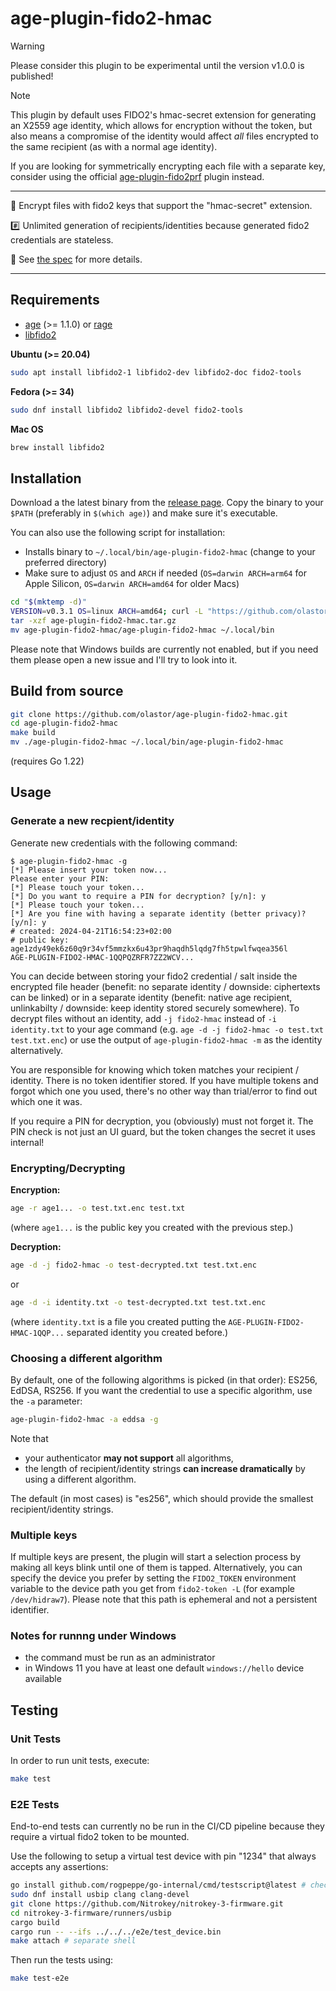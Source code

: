 # age-plugin-fido2-hmac

> [!WARNING]
> Please consider this plugin to be experimental until the version v1.0.0 is published!

> [!NOTE]
> This plugin by default uses FIDO2's hmac-secret extension for generating an X2559 age identity, which allows for encryption without the token, but also means a compromise of the identity would affect _all_ files encrypted to the same recipient (as with a normal age identity).
>
> If you are looking for symmetrically encrypting each file with a separate key, consider using the official [age-plugin-fido2prf](https://github.com/FiloSottile/typage?tab=readme-ov-file#age-plugin-fido2prf) plugin instead.


---

:key: Encrypt files with fido2 keys that support the "hmac-secret" extension.

:hash: Unlimited generation of recipients/identities because generated fido2 credentials are stateless.

:memo: See [the spec](https://github.com/olastor/age-plugin-fido2-hmac/blob/main/docs/spec-v2.md) for more details.

---


## Requirements

- [age](https://github.com/FiloSottile/age) (>= 1.1.0) or [rage](https://github.com/str4d/rage)
- [libfido2](https://developers.yubico.com/libfido2/)

**Ubuntu (>= 20.04)**

```bash
sudo apt install libfido2-1 libfido2-dev libfido2-doc fido2-tools
```

**Fedora (>= 34)**

```bash
sudo dnf install libfido2 libfido2-devel fido2-tools
```

**Mac OS**

```bash
brew install libfido2
```

## Installation

Download a the latest binary from the [release page](https://github.com/olastor/age-plugin-fido2-hmac/releases). Copy the binary to your `$PATH` (preferably in `$(which age)`) and make sure it's executable.

You can also use the following script for installation:

- Installs binary to `~/.local/bin/age-plugin-fido2-hmac` (change to your preferred directory)
- Make sure to adjust `OS` and `ARCH` if needed (`OS=darwin ARCH=arm64` for Apple Silicon, `OS=darwin ARCH=amd64` for older Macs)

```bash
cd "$(mktemp -d)"
VERSION=v0.3.1 OS=linux ARCH=amd64; curl -L "https://github.com/olastor/age-plugin-fido2-hmac/releases/download/$VERSION/age-plugin-fido2-hmac-$VERSION-$OS-$ARCH.tar.gz" -o age-plugin-fido2-hmac.tar.gz
tar -xzf age-plugin-fido2-hmac.tar.gz
mv age-plugin-fido2-hmac/age-plugin-fido2-hmac ~/.local/bin
```

Please note that Windows builds are currently not enabled, but if you need them please open a new issue and I'll try to look into it.

## Build from source

```bash
git clone https://github.com/olastor/age-plugin-fido2-hmac.git
cd age-plugin-fido2-hmac
make build
mv ./age-plugin-fido2-hmac ~/.local/bin/age-plugin-fido2-hmac
```

(requires Go 1.22)

## Usage

### Generate a new recpient/identity

Generate new credentials with the following command:

```
$ age-plugin-fido2-hmac -g
[*] Please insert your token now...
Please enter your PIN:
[*] Please touch your token...
[*] Do you want to require a PIN for decryption? [y/n]: y
[*] Please touch your token...
[*] Are you fine with having a separate identity (better privacy)? [y/n]: y
# created: 2024-04-21T16:54:23+02:00
# public key: age1zdy49ek6z60q9r34vf5mmzkx6u43pr9haqdh5lqdg7fh5tpwlfwqea356l
AGE-PLUGIN-FIDO2-HMAC-1QQPQZRFR7ZZ2WCV...
```

You can decide between storing your fido2 credential / salt inside the encrypted file header (benefit: no separate identity / downside: ciphertexts can be linked) or in a separate identity (benefit: native age recipient, unlinkabilty / downside: keep identity stored securely somewhere). To decrypt files without an identity, add `-j fido2-hmac` instead of `-i identity.txt` to your age command (e.g. `age -d -j fido2-hmac -o test.txt test.txt.enc`) or use the output of `age-plugin-fido2-hmac -m` as the identity alternatively.

You are responsible for knowing which token matches your recipient / identity. There is no token identifier stored. If you have multiple tokens and forgot which one you used, there's no other way than trial/error to find out which one it was.

If you require a PIN for decryption, you (obviously) must not forget it. The PIN check is not just an UI guard, but the token changes the secret it uses internal!

### Encrypting/Decrypting

**Encryption:**

```bash
age -r age1... -o test.txt.enc test.txt
```

(where `age1...` is the public key you created with the previous step.)

**Decryption:**

```bash
age -d -j fido2-hmac -o test-decrypted.txt test.txt.enc
```

or

```bash
age -d -i identity.txt -o test-decrypted.txt test.txt.enc
```

(where `identity.txt` is a file you created putting the `AGE-PLUGIN-FIDO2-HMAC-1QQP...` separated identity you created before.)

### Choosing a different algorithm

By default, one of the following algorithms is picked (in that order): ES256, EdDSA, RS256. If you want the credential to use a specific algorithm, use the `-a` parameter:

```bash
age-plugin-fido2-hmac -a eddsa -g
```

Note that

- your authenticator **may not support** all algorithms,
- the length of recipient/identity strings **can increase dramatically** by using a different algorithm.

The default (in most cases) is "es256", which should provide the smallest recipient/identity strings.

### Multiple keys

If multiple keys are present, the plugin will start a selection process by making all keys blink until one of them is tapped. Alternatively, you can specify the device you prefer by setting the `FIDO2_TOKEN` environment variable to the device path you get from `fido2-token -L` (for example `/dev/hidraw7`). Please note that this path is ephemeral and not a persistent identifier.

### Notes for runnng under Windows

- the command must be run as an administrator
- in Windows 11 you have at least one default `windows://hello` device available

## Testing

### Unit Tests

In order to run unit tests, execute:

```bash
make test
```

### E2E Tests

End-to-end tests can currently no be run in the CI/CD pipeline because they require a virtual fido2 token to be mounted.

Use the following to setup a virtual test device with pin "1234" that always accepts any assertions:

```bash
go install github.com/rogpeppe/go-internal/cmd/testscript@latest # check PATH includes $HOME/go/bin/
sudo dnf install usbip clang clang-devel
git clone https://github.com/Nitrokey/nitrokey-3-firmware.git
cd nitrokey-3-firmware/runners/usbip
cargo build
cargo run -- --ifs ../../../e2e/test_device.bin
make attach # separate shell
```

Then run the tests using:

```bash
make test-e2e
```
